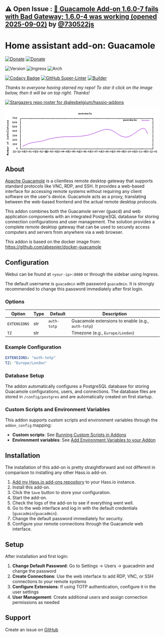 ## ⚠️ Open Issue : [🐛 Guacamole Add-on 1.6.0-7 fails with Bad Gateway; 1.6.0-4 was working (opened 2025-09-02)](https://github.com/alexbelgium/hassio-addons/issues/2082) by [@730522js](https://github.com/730522js)
# Home assistant add-on: Guacamole

[![Donate][donation-badge]](https://www.buymeacoffee.com/alexbelgium)
[![Donate][paypal-badge]](https://www.paypal.com/donate/?hosted_button_id=DZFULJZTP3UQA)

![Version](https://img.shields.io/badge/dynamic/json?label=Version&query=%24.version&url=https%3A%2F%2Fraw.githubusercontent.com%2Falexbelgium%2Fhassio-addons%2Fmaster%2Fguacamole%2Fconfig.json)
![Ingress](https://img.shields.io/badge/dynamic/json?label=Ingress&query=%24.ingress&url=https%3A%2F%2Fraw.githubusercontent.com%2Falexbelgium%2Fhassio-addons%2Fmaster%2Fguacamole%2Fconfig.json)
![Arch](https://img.shields.io/badge/dynamic/json?color=success&label=Arch&query=%24.arch&url=https%3A%2F%2Fraw.githubusercontent.com%2Falexbelgium%2Fhassio-addons%2Fmaster%2Fguacamole%2Fconfig.json)

[![Codacy Badge](https://app.codacy.com/project/badge/Grade/9c6cf10bdbba45ecb202d7f579b5be0e)](https://www.codacy.com/gh/alexbelgium/hassio-addons/dashboard?utm_source=github.com&utm_medium=referral&utm_content=alexbelgium/hassio-addons&utm_campaign=Badge_Grade)
[![GitHub Super-Linter](https://img.shields.io/github/actions/workflow/status/alexbelgium/hassio-addons/weekly-supelinter.yaml?label=Lint%20code%20base)](https://github.com/alexbelgium/hassio-addons/actions/workflows/weekly-supelinter.yaml)
[![Builder](https://img.shields.io/github/actions/workflow/status/alexbelgium/hassio-addons/onpush_builder.yaml?label=Builder)](https://github.com/alexbelgium/hassio-addons/actions/workflows/onpush_builder.yaml)

[donation-badge]: https://img.shields.io/badge/Buy%20me%20a%20coffee%20(no%20paypal)-%23d32f2f?logo=buy-me-a-coffee&style=flat&logoColor=white
[paypal-badge]: https://img.shields.io/badge/Buy%20me%20a%20coffee%20with%20Paypal-0070BA?logo=paypal&style=flat&logoColor=white

_Thanks to everyone having starred my repo! To star it click on the image below, then it will be on top right. Thanks!_

[![Stargazers repo roster for @alexbelgium/hassio-addons](https://raw.githubusercontent.com/alexbelgium/hassio-addons/master/.github/stars2.svg)](https://github.com/alexbelgium/hassio-addons/stargazers)

![downloads evolution](https://raw.githubusercontent.com/alexbelgium/hassio-addons/master/guacamole/stats.png)

## About

[Apache Guacamole](https://guacamole.apache.org/) is a clientless remote desktop gateway that supports standard protocols like VNC, RDP, and SSH. It provides a web-based interface for accessing remote systems without requiring any client software on the user's device. Guacamole acts as a proxy, translating between the web-based frontend and the actual remote desktop protocols.

This addon combines both the Guacamole server (guacd) and web application components with an integrated PostgreSQL database for storing connection configurations and user management. The solution provides a complete remote desktop gateway that can be used to securely access computers and servers from anywhere via a web browser.

This addon is based on the docker image from: https://github.com/abesnier/docker-guacamole

## Configuration

Webui can be found at `<your-ip>:8080` or through the sidebar using Ingress.

The default username is `guacadmin` with password `guacadmin`. It is strongly recommended to change this password immediately after first login.

### Options

| Option | Type | Default | Description |
|--------|------|---------|-------------|
| `EXTENSIONS` | str | `auth-totp` | Guacamole extensions to enable (e.g., `auth-totp`) |
| `TZ` | str | | Timezone (e.g., `Europe/London`) |

### Example Configuration

```yaml
EXTENSIONS: "auth-totp"
TZ: "Europe/London"
```

### Database Setup

The addon automatically configures a PostgreSQL database for storing Guacamole configurations, users, and connections. The database files are stored in `/config/postgres` and are automatically created on first startup.

### Custom Scripts and Environment Variables

This addon supports custom scripts and environment variables through the `addon_config` mapping:

- **Custom scripts**: See [Running Custom Scripts in Addons](https://github.com/alexbelgium/hassio-addons/wiki/Running-custom-scripts-in-Addons)
- **Environment variables**: See [Add Environment Variables to your Addon](https://github.com/alexbelgium/hassio-addons/wiki/Add-Environment-variables-to-your-Addon)

## Installation

The installation of this add-on is pretty straightforward and not different in
comparison to installing any other Hass.io add-on.

1. [Add my Hass.io add-ons repository][repository] to your Hass.io instance.
1. Install this add-on.
1. Click the `Save` button to store your configuration.
1. Start the add-on.
1. Check the logs of the add-on to see if everything went well.
1. Go to the web interface and log in with the default credentials (`guacadmin`/`guacadmin`).
1. Change the default password immediately for security.
1. Configure your remote connections through the Guacamole web interface.

## Setup

After installation and first login:

1. **Change Default Password**: Go to Settings → Users → guacadmin and change the password
2. **Create Connections**: Use the web interface to add RDP, VNC, or SSH connections to your remote systems
3. **Configure Extensions**: If using TOTP authentication, configure it in the user settings
4. **User Management**: Create additional users and assign connection permissions as needed

## Support

Create an issue on [GitHub][repository]

[repository]: https://github.com/alexbelgium/hassio-addons